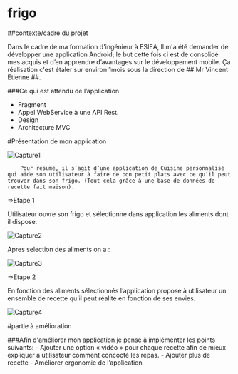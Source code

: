 # frigo
##contexte/cadre du projet

Dans le cadre de ma formation d'ingénieur à ESIEA, ll m'a été demander de développer une application Android; le but cette fois ci est de consolidé mes acquis et d’en apprendre d’avantages sur le développement mobile.
Ça réalisation c'est étaler sur environ 1mois sous la direction de ## Mr Vincent Etienne ##.

###Ce qui est attendu de l’application

  - Fragment
  - Appel WebService à une API Rest.
  - Design
  - Architecture MVC

#Présentation de mon application

![Capture1](https://user-images.githubusercontent.com/47140691/70948601-133bfd00-205c-11ea-94ee-c5ba37054d55.PNG)

        Pour résumé, il s’agit d’une application de Cuisine personnalisé qui aide son utilisateur à faire de bon petit plats avec ce qu’il peut trouver dans son frigo. (Tout cela grâce à une base de données de recette fait maison).
 
 =>Etape 1
 
 Utilisateur ouvre son frigo et sélectionne dans application les aliments dont il dispose.
 
![Capture2](https://user-images.githubusercontent.com/47140691/70948596-12a36680-205c-11ea-96a9-11cf13666025.PNG)

Apres selection des aliments on a : 

![Capture3](https://user-images.githubusercontent.com/47140691/70948598-133bfd00-205c-11ea-8d90-eb59bd11bfbf.PNG)



=>Etape 2
 
 En fonction des aliments sélectionnés l’application propose à utilisateur un ensemble de recette qu’il peut réalité en fonction de ses envies.

![Capture4](https://user-images.githubusercontent.com/47140691/70948599-133bfd00-205c-11ea-8b59-b91c528c36da.PNG)
 

#partie à amélioration

###Afin d'améliorer mon application je pense à implémenter les points suivants:
    - Ajouter une option « vidéo » pour chaque recette afin de mieux expliquer a utilisateur comment concocté les repas.
    - Ajouter plus de recette 
     - Améliorer ergonomie de l’application
